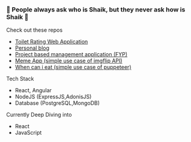 ### 🤡 People always ask who is Shaik, but they never ask how is Shaik 🤡

Check out these repos 
- [Toilet Rating Web Application](https://github.com/shaikzhafir/toilet-app-backend)
- [Personal blog](https://shaikzhafir-blog.vercel.app/)
- [Project based management application (FYP)](https://github.com/shaikzhafir/fyp-test)
- [Meme App (simple use case of imgflip API)](https://github.com/shaikzhafir/meme-app)
- [When can i eat (simple use case of puppeteer)](https://github.com/shaikzhafir/when-eat)


Tech Stack
- React, Angular
- NodeJS (ExpressJS,AdonisJS)
- Database (PostgreSQL,MongoDB)

Currently Deep Diving into
- React 
- JavaScript

<!--
**shaikzhafir/shaikzhafir** is a ✨ _special_ ✨ repository because its `README.md` (this file) appears on your GitHub profile.

Here are some ideas to get you started:

- 🔭 I’m currently working on ...
- 🌱 I’m currently learning ...
- 👯 I’m looking to collaborate on ...
- 🤔 I’m looking for help with ...
- 💬 Ask me about ...
- 📫 How to reach me: ...
- 😄 Pronouns: ...
- ⚡ Fun fact: ...
-->
